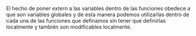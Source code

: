 El hecho de poner *extern* a las variables dentro de las funciones obedece a que son variables globales y de esta manera podemos utilizarlas dentro de cada una de las funciones que definamos sin tener que definirlas localmente y también son modificables localmente.
